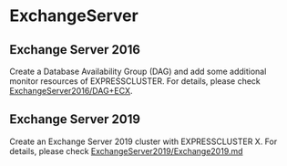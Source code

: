# ExchangeServer

## Exchange Server 2016
Create a Database Availability Group (DAG) and add some additional monitor resources of EXPRESSCLUSTER. For details, please check [ExchangeServer2016/DAG+ECX](https://github.com/EXPRESSCLUSTER/ExchangeServer/blob/master/ExchangeServer2016/DAG+ECX.md).

## Exchange Server 2019
Create an Exchange Server 2019 cluster with EXPRESSCLUSTER X.
For details, please check [ExchangeServer2019/Exchange2019.md](https://github.com/EXPRESSCLUSTER/ExchangeServer/blob/master/ExchangeServer2019/Exchange2019.md)
